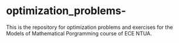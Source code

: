 # optimization_problems-
This is the repository for optimization problems and exercises for the Models of Mathematical Porgramming course of ECE NTUA. 
